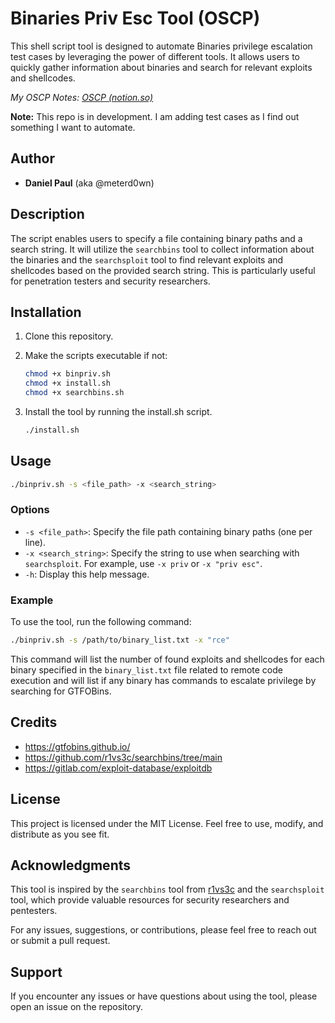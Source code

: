 
# Binaries Priv Esc Tool (OSCP)

This shell script tool is designed to automate Binaries privilege escalation test cases by leveraging the power of different tools. It allows users to quickly gather information about binaries and search for relevant exploits and shellcodes.

*My OSCP Notes: [OSCP (notion.so)](https://www.notion.so/9686fa15b4e74bacb0a238313f55665d?v=0646184c32254ce892a342d9df931b86)*

**Note:** This repo is in development. I am adding test cases as I find out something I want to automate.

## Author

- **Daniel Paul** (aka @meterd0wn)

## Description

The script enables users to specify a file containing binary paths and a search string. It will utilize the `searchbins` tool to collect information about the binaries and the `searchsploit` tool to find relevant exploits and shellcodes based on the provided search string. This is particularly useful for penetration testers and security researchers.

## Installation

1. Clone this repository.
2. Make the scripts executable if not:

   ```bash
   chmod +x binpriv.sh
   chmod +x install.sh
   chmod +x searchbins.sh
   ```
3. Install the tool by running the install.sh script.

   ```bash
   ./install.sh
   ```


## Usage

```bash
./binpriv.sh -s <file_path> -x <search_string>
```

### Options

- `-s <file_path>`: Specify the file path containing binary paths (one per line).
- `-x <search_string>`: Specify the string to use when searching with `searchsploit`. For example, use `-x priv` or `-x "priv esc"`.
- `-h`: Display this help message.

### Example

To use the tool, run the following command:

```bash
./binpriv.sh -s /path/to/binary_list.txt -x "rce"
```

This command will list the number of found exploits and shellcodes for each binary specified in the `binary_list.txt` file related to remote code execution and will list if any binary has commands to escalate privilege by searching for GTFOBins.

## Credits
- https://gtfobins.github.io/
- https://github.com/r1vs3c/searchbins/tree/main
- https://gitlab.com/exploit-database/exploitdb

## License

This project is licensed under the MIT License. Feel free to use, modify, and distribute as you see fit.

## Acknowledgments

This tool is inspired by the `searchbins` tool from [r1vs3c](https://github.com/r1vs3c/searchbins/tree/main) and the `searchsploit` tool, which provide valuable resources for security researchers and pentesters.

For any issues, suggestions, or contributions, please feel free to reach out or submit a pull request.

## Support

If you encounter any issues or have questions about using the tool, please open an issue on the repository.
